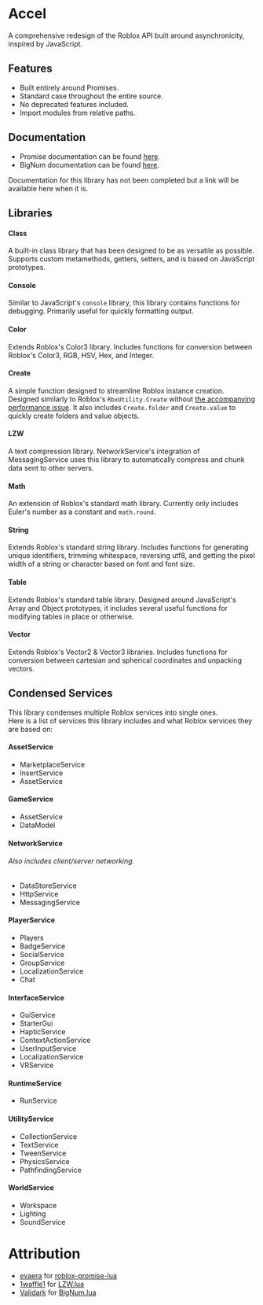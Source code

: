 # Accel
A comprehensive redesign of the Roblox API built around asynchronicity, inspired by JavaScript.

## Features
- Built entirely around Promises.
- Standard case throughout the entire source.
- No deprecated features included.
- Import modules from relative paths.

## Documentation
- Promise documentation can be found [here](https://eryn.io/roblox-lua-promise/lib/).
- BigNum documentation can be found [here](https://rostrap.github.io/Libraries/Math/BigNum).

Documentation for this library has not been completed but a link will be available here when it is.

## Libraries

#### Class
A built-in class library that has been designed to be as versatile as possible. Supports custom metamethods, getters, setters, and is based on JavaScript prototypes.

#### Console
Similar to JavaScript's `console` library, this library contains functions for debugging. Primarily useful for quickly formatting output.<br>

#### Color
Extends Roblox's Color3 library. Includes functions for conversion between Roblox's Color3, RGB, HSV, Hex, and Integer.

#### Create
A simple function designed to streamline Roblox instance creation. Designed similarly to Roblox's `RbxUtility.Create` without [the accompanying performance issue](https://devforum.roblox.com/t/psa-dont-use-instance-new-with-parent-argument/30296). It also includes `Create.folder` and `Create.value` to quickly create folders and value objects.

#### LZW
A text compression library. NetworkService's integration of MessagingService uses this library to automatically compress and chunk data sent to other servers.

#### Math
An extension of Roblox's standard math library. Currently only includes Euler's number as a constant and `math.round`.

#### String
Extends Roblox's standard string library. Includes functions for generating unique identifiers, trimming whitespace, reversing utf8, and getting the pixel width of a string or character based on font and font size.

#### Table
Extends Roblox's standard table library. Designed around JavaScript's Array and Object prototypes, it includes several useful functions for modifying tables in place or otherwise.

#### Vector
Extends Roblox's Vector2 & Vector3 libraries. Includes functions for conversion between cartesian and spherical coordinates and unpacking vectors.

## Condensed Services
This library condenses multiple Roblox services into single ones.<br>
Here is a list of services this library includes and what Roblox services they are based on:

#### AssetService
- MarketplaceService
- InsertService
- AssetService

#### GameService
- AssetService
- DataModel

#### NetworkService
###### Also includes client/server networking.
- DataStoreService
- HttpService
- MessagingService

#### PlayerService
- Players
- BadgeService
- SocialService
- GroupService
- LocalizationService
- Chat

#### InterfaceService
- GuiService
- StarterGui
- HapticService
- ContextActionService
- UserInputService
- LocalizationService
- VRService

#### RuntimeService
- RunService

#### UtilityService
- CollectionService
- TextService
- TweenService
- PhysicsService
- PathfindingService

#### WorldService
- Workspace
- Lighting
- SoundService

# Attribution
- [evaera](https://github.com/evaera) for [roblox-promise-lua]()
- [1waffle1](https://devforum.roblox.com/u/1waffle1) for [LZW.lua](https://devforum.roblox.com/t/text-compression/163637)
- [Validark](https://github.com/Validark) for [BigNum.lua](https://raw.githubusercontent.com/RoStrap/Math/master/BigNum.lua)